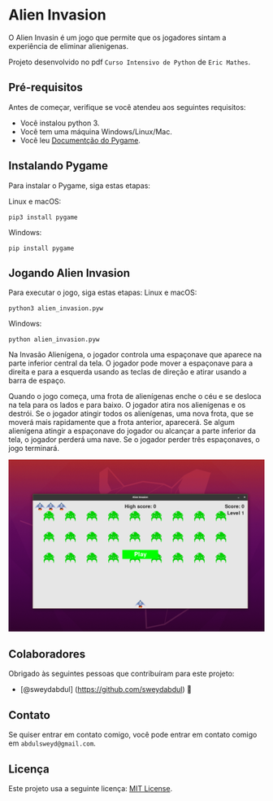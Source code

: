 # Alien Invasion

O Alien Invasin é um jogo que permite que os jogadores sintam a experiência de eliminar alienigenas.

Projeto desenvolvido no pdf `Curso Intensivo de Python` de `Eric Mathes`.

## Pré-requisitos

Antes de começar, verifique se você atendeu aos seguintes requisitos:
* Você instalou python 3.
* Você tem uma máquina Windows/Linux/Mac.
* Você leu <a href="https://www.pygame.org/docs/">Documentção do Pygame</a>.

## Instalando Pygame

Para instalar o Pygame, siga estas etapas:

Linux e macOS:
```
pip3 install pygame
```

Windows:
```
pip install pygame
```
## Jogando Alien Invasion

Para executar o jogo, siga estas etapas:
Linux e macOS:
```
python3 alien_invasion.pyw
```

Windows:
```
python alien_invasion.pyw
```

Na Invasão Alienígena, o jogador controla uma espaçonave que aparece na parte inferior central da tela. O jogador pode mover a espaçonave para a direita e para a esquerda usando as teclas de direção e atirar usando a barra de espaço. 

Quando o jogo começa, uma frota de alienígenas enche o céu e se desloca na tela para os lados e para baixo. O jogador atira nos alienígenas e os destrói. Se o jogador atingir todos os alienígenas, uma nova frota, que se moverá mais rapidamente que a frota anterior, aparecerá. Se algum alienígena atingir a espaçonave do jogador ou alcançar a parte inferior da tela, o jogador perderá uma nave. Se o jogador perder três espaçonaves, o jogo terminará.

![Exemplo Alien Invasion Print](images/example.png)
## Colaboradores

Obrigado às seguintes pessoas que contribuíram para este projeto:

* [@sweydabdul] (https://github.com/sweydabdul) 📖

## Contato

Se quiser entrar em contato comigo, você pode entrar em contato comigo em `abdulsweyd@gmail.com`.

## Licença
Este projeto usa a seguinte licença: [MIT License](https://opensource.org/licenses/MIT).